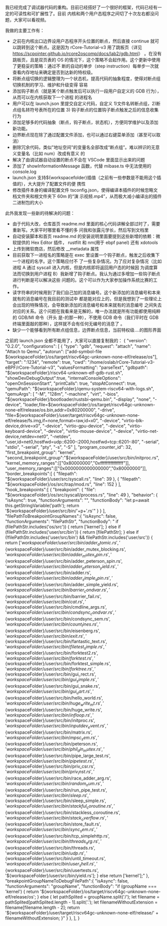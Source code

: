 我已经完成了调试器代码的重构。目前已经搭好了一个很好的框架，代码已经有一定的可读性和可扩展性了。目前
内核和两个用户态程序之间切了十次左右都没问题，大家可以看视频。

我做的主要工作有：

- 之前在内核出口边界设用户态程序开头位置的断点，然后直接 continue 就可以跳转到这个断点。这是因为
  rCore-Tutorial-v3 用了跳板页（详见<https://scpointer.github.io/rcore2oscomp/docs/lab2/gdb.html>）
  。在没有跳板页，且是双页表的 OS 的情况下，这个策略不会起作用。这个更新中使用了更稳妥的策略：通过不
  断的自动的单步（step instruction）每单步一次就查看内存地址来确定是否到达新的特权级。
- 将断点组切换的逻辑整理为一个状态机，提高代码的抽象程度，使得对断点组切换机制的学习、维护和升级变得
  容易
- 添加钩子断点（就是某个断点触发后可以执行一段用户自定义的 GDB 行为），从而可以在内核获取下一个进程
  的进程名
- 用户可以在 launch.json 里提交自定义代码，自定义 1)文件名转断点组，2)断点组名转符号表所在的位置 3)
  钩子断点的位置钩子断点触发之后的信息收集行为
- 添加足够多的代码抽象（断点，钩子断点，状态机），方便同学维护以及添加新功能。
- 边界断点现在除了通过配置文件添加，也可以通过右键菜单添加（甚至可以取消）
- 删除冗余代码，类似"地址空间"的变量名全部改成“断点组”。难以辨识的无意义变量名（比如 num）改成有意义
  的
- 解决了由调试器自动设置的断点不会在 VSCode 里面显示出来的问题
- 添加了 showInformationMessage 函数，代替 mibase.ts 中无法使用的 console.log
- launch.json 支持${workspacefolder}插值（之前有一些参数是不能用这个插值的），大大提升了配置文件的便
  携性
- 修改插件本身的编译配置文件 tsconfig.json，使得编译本插件的时候忽略文档文件夹和根文件夹下 60m 的“演
  示视频.mp4”，从而极大减小编译出的插件二进制包的大小

此外我发现一些新的待解决的问题：

- 由于代码大改，仓库首页 readme.md 里面的核心代码讲解全部过时了，需要重新写。大家平时哪里看不懂的多
  问我和张露元学长，然后写到文档里
- 自动安装脚本和首页 readme.md 的安装说明里面要提到这些新增的依赖：微软提供的 Hex Editor 插件，
  rustfilt 和 nm(用于 ebpf panel) 还有 xdotools
- 上传到微软商店，然后修改 \_\_metadata 属性
- 目前获取下一进程名的策略是在 exec 里设置一个钩子断点，触发之后收集下一个进程的名字。这个策略应付不
  了一些复杂情况。为了应对复杂情况（比如进程 A 通过 syscall 进入内核，但是内核即将返回用户态的时候因
  为调度算法而切换到用户进程 B）我新增了钩子断点。我认为通过多增加一些钩子断点进行判断是可以解决这些
  问题的。这个可以作为大家参加操作系统比赛的工作。
- 读字符串的时候用到了我们自己加的消息编号。这个新添加的消息编号和本来就有的消息编号在我目前的测试中
  都是能对应上的，但是我想到了一些理论上会出现的特殊情况，会导致新添加的消息编号和本来就有的消息编号
  之间失去对应的关系。这个问题在我看来是无解的，唯一办法就是所有功能都使用纯粹的 GDB/MI 命令（开头
  是-的那一种），不使用 GDB 命令（我们平时在 GDB 终端里面敲的那种），这样就不会有任何无编号的消息了
  。
- 缺少一个能够看到所有断点组信息，边界断点信息，当前特权级....的图形界面

之前的 launch.json 全都不能用了，大家可以直接复制我的： { "version": "0.2.0", "configurations": [ {
"type": "gdb", "request": "attach", "name": "Attach to Qemu", "autorun": ["add-symbol-file
${workspaceFolder}/os/target/riscv64gc-unknown-none-elf/release/os"], "target": ":1234", "remote":
true, "cwd": "/home/oslab/rCore-Tutorial-v3-eBPF/rCore-Tutorial-v3", "valuesFormatting":
"parseText", "gdbpath":
"${workspaceFolder}/riscv64-unknown-elf-gdb-rust.sh",
            "showDevDebugOutput":true,
            "internalConsoleOptions": "openOnSessionStart",
            "printCalls": true,
            "stopAtConnect": true,
            "qemuPath": "${workspaceFolder}/qemu-system-riscv64-with-logs.sh",
"qemuArgs": [ "-M", "128m", "-machine", "virt", "-bios",
"${workspaceFolder}/bootloader/rustsbi-qemu.bin", "-display", "none", "-device",
"loader,file=${workspaceFolder}/os/target/riscv64gc-unknown-none-elf/release/os.bin,addr=0x80200000",
"-drive",
"file=${workspaceFolder}/user/target/riscv64gc-unknown-none-elf/release/fs.img,if=none,format=raw,id=x0",
"-device", "virtio-blk-device,drive=x0", "-device", "virtio-gpu-device", "-device",
"virtio-keyboard-device", "-device", "virtio-mouse-device", "-device",
"virtio-net-device,netdev=net0", "-netdev",
"user,id=net0,hostfwd=udp::6200-:2000,hostfwd=tcp::6201-:80", "-serial", "stdio", "-serial", "pty",
"-s", "-S" ], "program_counter_id": 32, "first_breakpoint_group": "kernel",
"second_breakpoint_group":"${workspaceFolder}/user/src/bin/initproc.rs",
            "kernel_memory_ranges":[["0x80000000","0xffffffffffffffff"]],
            "user_memory_ranges":[["0x0000000000000000","0x80000000"]],
            "border_breakpoints":[
                {
                    "filepath": "${workspaceFolder}/user/src/syscall.rs",
"line": 39 }, { "filepath":
"${workspaceFolder}/os/src/trap/mod.rs",
                    "line": 152
                }
            ],
            "hook_breakpoints":[
                {
                    "breakpoint": {
                        "file": "${workspaceFolder}/os/src/syscall/process.rs",
"line": 49 }, "behavior": { "isAsync": true, "functionArguments": "", "functionBody": "let p=await
this.getStringVariable('path'); return
'${workspaceFolder}/user/src/bin/'+p+'.rs'"
                    }
                }
            ],
            "filePathToBreakpointGroupNames":{
                "isAsync": false,
                "functionArguments": "filePathStr",
                "functionBody": "     if (filePathStr.includes('os/src')) {        return ['kernel'];    }    else if (filePathStr.includes('user/src/bin')) {        return [filePathStr];    }    else if (!filePathStr.includes('user/src/bin') && filePathStr.includes('user/src')) {        return ['${workspaceFolder}/user/src/bin/adder_atomic.rs',
'${workspaceFolder}/user/src/bin/adder_mutex_blocking.rs', '${workspaceFolder}/user/src/bin/adder_mutex_spin.rs',
'${workspaceFolder}/user/src/bin/adder_peterson_spin.rs', '${workspaceFolder}/user/src/bin/adder_peterson_yield.rs',
'${workspaceFolder}/user/src/bin/adder.rs', '${workspaceFolder}/user/src/bin/adder_simple_spin.rs',
'${workspaceFolder}/user/src/bin/adder_simple_yield.rs', '${workspaceFolder}/user/src/bin/barrier_condvar.rs',
'${workspaceFolder}/user/src/bin/barrier_fail.rs', '${workspaceFolder}/user/src/bin/cat.rs',
'${workspaceFolder}/user/src/bin/cmdline_args.rs', '${workspaceFolder}/user/src/bin/condsync_condvar.rs',
'${workspaceFolder}/user/src/bin/condsync_sem.rs', '${workspaceFolder}/user/src/bin/count_lines.rs',
'${workspaceFolder}/user/src/bin/eisenberg.rs', '${workspaceFolder}/user/src/bin/exit.rs',
'${workspaceFolder}/user/src/bin/fantastic_text.rs', '${workspaceFolder}/user/src/bin/filetest_simple.rs',
'${workspaceFolder}/user/src/bin/forktest2.rs', '${workspaceFolder}/user/src/bin/forktest.rs',
'${workspaceFolder}/user/src/bin/forktest_simple.rs', '${workspaceFolder}/user/src/bin/forktree.rs',
'${workspaceFolder}/user/src/bin/gui_rect.rs', '${workspaceFolder}/user/src/bin/gui_simple.rs',
'${workspaceFolder}/user/src/bin/gui_snake.rs', '${workspaceFolder}/user/src/bin/gui_uart.rs',
'${workspaceFolder}/user/src/bin/hello_world.rs', '${workspaceFolder}/user/src/bin/huge_write_mt.rs',
'${workspaceFolder}/user/src/bin/huge_write.rs', '${workspaceFolder}/user/src/bin/infloop.rs',
'${workspaceFolder}/user/src/bin/initproc.rs', '${workspaceFolder}/user/src/bin/inputdev_event.rs',
'${workspaceFolder}/user/src/bin/matrix.rs', '${workspaceFolder}/user/src/bin/mpsc_sem.rs',
'${workspaceFolder}/user/src/bin/peterson.rs', '${workspaceFolder}/user/src/bin/phil_din_mutex.rs',
'${workspaceFolder}/user/src/bin/pipe_large_test.rs', '${workspaceFolder}/user/src/bin/pipetest.rs',
'${workspaceFolder}/user/src/bin/priv_csr.rs', '${workspaceFolder}/user/src/bin/priv_inst.rs',
'${workspaceFolder}/user/src/bin/race_adder_arg.rs', '${workspaceFolder}/user/src/bin/random_num.rs',
'${workspaceFolder}/user/src/bin/run_pipe_test.rs', '${workspaceFolder}/user/src/bin/sleep.rs',
'${workspaceFolder}/user/src/bin/sleep_simple.rs', '${workspaceFolder}/user/src/bin/stackful_coroutine.rs',
'${workspaceFolder}/user/src/bin/stackless_coroutine.rs', '${workspaceFolder}/user/src/bin/stack_overflow.rs',
'${workspaceFolder}/user/src/bin/store_fault.rs', '${workspaceFolder}/user/src/bin/sync_sem.rs',
'${workspaceFolder}/user/src/bin/tcp_simplehttp.rs', '${workspaceFolder}/user/src/bin/threads_arg.rs',
'${workspaceFolder}/user/src/bin/threads.rs', '${workspaceFolder}/user/src/bin/udp.rs',
'${workspaceFolder}/user/src/bin/until_timeout.rs', '${workspaceFolder}/user/src/bin/user_shell.rs',
'${workspaceFolder}/user/src/bin/usertests.rs', '${workspaceFolder}/user/src/bin/yield.rs']; } else
return ['kernel'];" }, "breakpointGroupNameToDebugFilePath":{ "isAsync": false, "functionArguments":
"groupName", "functionBody": "if (groupName === 'kernel') { return
'${workspaceFolder}/os/target/riscv64gc-unknown-none-elf/release/os';    }    else {        let pathSplited = groupName.split('/');        let filename = pathSplited[pathSplited.length - 1].split('.');        let filenameWithoutExtension = filename[filename.length - 2];        return '${workspaceFolder}/user/target/riscv64gc-unknown-none-elf/release/' +
filenameWithoutExtension; }" } }, ], }
